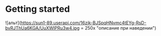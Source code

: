 # Getting started
![альт](https://sun1-89.userapi.com/16zjk-BJSpqHNvmc4tEYg-RsD-bvRJThUa6KGA/UuXWIPRu3w4.jpg = 250x "описание при наведении")

